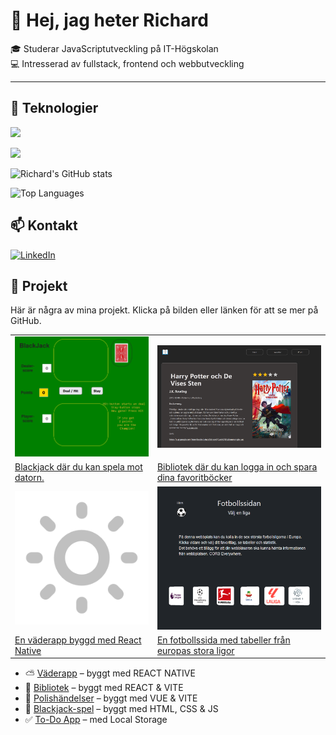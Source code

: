 # 👋 Hej, jag heter Richard  
🎓 Studerar JavaScriptutveckling på IT-Högskolan  
💻 Intresserad av fullstack, frontend och webbutveckling  

---

## 🚀 Teknologier
<p>
  <img src="https://skillicons.dev/icons?i=html,css,js,ts,react,vue,pinia,vite,bootstrap,sass" />
</p>
<p>
  <img src="https://skillicons.dev/icons?i=nodejs,git,vscode,sqlite,bash,express,figma,mongodb,mysql,npm" />
</p>


![Richard's GitHub stats](https://github-readme-stats.vercel.app/api?username=richardMattsson&show_icons=true&theme=radical)

![Top Languages](https://github-readme-stats.vercel.app/api/top-langs/?username=richardMattsson&layout=compact&theme=radical)

## 📫 Kontakt
[![LinkedIn](https://img.shields.io/badge/LinkedIn-0A66C2?style=for-the-badge&logo=linkedin&logoColor=white)](www.linkedin.com/in/richardmattsson)
## 📂 Projekt

Här är några av mina projekt. Klicka på bilden eller länken för att se mer på GitHub.

|  |  |
|-------------|-------------| 
| [![Blackjack](images/blackjack.png)](https://richardmattsson.github.io/blackjack2/) | [![Blackjack](images/library.png)](https://richardmattsson.github.io/library/) |
|  [Blackjack där du kan spela mot datorn.](https://github.com/richardMattsson/blackjack2/)  | [Bibliotek där du kan logga in och spara dina favoritböcker](https://github.com/richardMattsson/library) |
| [![Cloudy](images/sun-svgrepo-com(3).png)](https://github.com/richardMattsson/Cloudy) | [![Fotbollssida](images/soccer.png)](https://richardmattsson.github.io/SoccerStats/) |
|  [En väderapp byggd med React Native](https://github.com/richardMattsson/Cloudy) |[En fotbollssida med tabeller från europas stora ligor](https://github.com/richardMattsson/SoccerStats) | 





- ⛅ [Väderapp](https://github.com/richardMattsson/Cloudy) – byggt med REACT NATIVE
- 📕 [Bibliotek](https://github.com/richardMattsson/library) – byggt med REACT & VITE
- 👮 [Polishändelser](https://github.com/richardMattsson/police-events) – byggt med VUE & VITE
- 🎲 [Blackjack-spel](https://github.com/richardMattsson/blackjack2) – byggt med HTML, CSS & JS
- ✅ [To-Do App](https://github.com/richardMattsson/Todo-List) – med Local Storage






<!---
richardMattsson/richardMattsson is a ✨ special ✨ repository because its `README.md` (this file) appears on your GitHub profile.
You can click the Preview link to take a look at your changes.
--->
